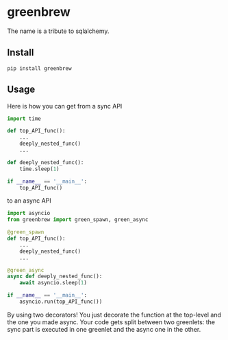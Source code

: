 # greenbrew

The name is a tribute to sqlalchemy.

## Install

```
pip install greenbrew
```

## Usage

Here is how you can get from a sync API

```python
import time

def top_API_func():
    ...
    deeply_nested_func()
    ...

def deeply_nested_func():
    time.sleep(1)

if __name__ == '__main__':
    top_API_func()
```

to an async API

```python
import asyncio
from greenbrew import green_spawn, green_async

@green_spawn
def top_API_func():
    ...
    deeply_nested_func()
    ...

@green_async
async def deeply_nested_func():
    await asyncio.sleep(1)

if __name__ == '__main__':
    asyncio.run(top_API_func())
```

By using two decorators! You just decorate the function at the top-level and the one you made async. Your code gets split between
two greenlets: the sync part is executed in one greenlet and the async one in the other.